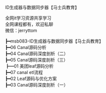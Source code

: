 ID生成器与数据同步器【马士兵教育】

全网it学习资源共享学习<br>全网课程都有，欢迎私聊<br>微信：jerryttom<br>

┣━msb083-ID生成器与数据同步器【马士兵教育】<br> ┣━06 Canal源码分析<br> ┣━04 Canal源码深度剖析（二）<br> ┣━05 Canal源码深度剖析（三）<br> ┣━01 美团leaf源码分析<br> ┣━07 canal etl流程<br> ┣━02 Leaf源码与优化方案<br> ┣━03 Canal源码深度剖析（一）